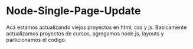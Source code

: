 # Node-Single-Page-Update
Acá estamos actualizando viejos proyectos en html, css y js.
Basicamente actualizamos proyectos de cursos, agregamos node.js, layouts y particionamos el codigo.
